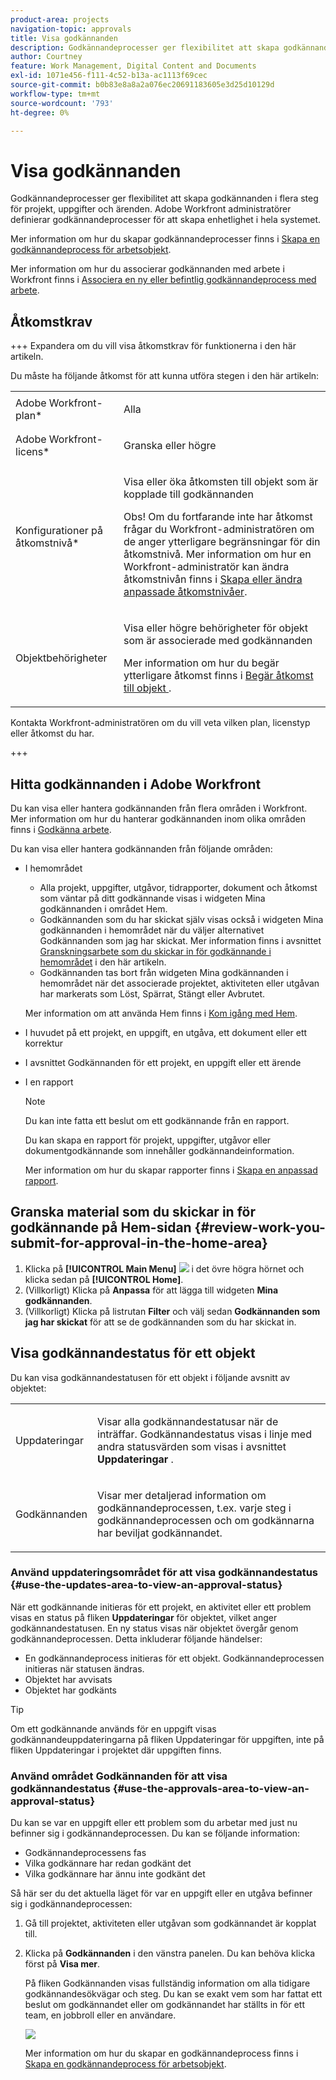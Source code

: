 ```yaml
---
product-area: projects
navigation-topic: approvals
title: Visa godkännanden
description: Godkännandeprocesser ger flexibilitet att skapa godkännanden i flera steg för projekt, uppgifter och ärenden. Adobe Workfront administratörer definierar godkännandeprocesser för att skapa enhetlighet i hela systemet.
author: Courtney
feature: Work Management, Digital Content and Documents
exl-id: 1071e456-f111-4c52-b13a-ac1113f69cec
source-git-commit: b0b83e8a8a2a076ec20691183605e3d25d10129d
workflow-type: tm+mt
source-wordcount: '793'
ht-degree: 0%

---
```


# Visa godkännanden

Godkännandeprocesser ger flexibilitet att skapa godkännanden i flera steg för projekt, uppgifter och ärenden. Adobe Workfront administratörer definierar godkännandeprocesser för att skapa enhetlighet i hela systemet.

Mer information om hur du skapar godkännandeprocesser finns i [Skapa en godkännandeprocess för arbetsobjekt](../../administration-and-setup/customize-workfront/configure-approval-milestone-processes/create-approval-processes.md).

Mer information om hur du associerar godkännanden med arbete i Workfront finns i [Associera en ny eller befintlig godkännandeprocess med arbete](../../review-and-approve-work/manage-approvals/associate-approval-with-work.md).

## Åtkomstkrav

+++ Expandera om du vill visa åtkomstkrav för funktionerna i den här artikeln.

Du måste ha följande åtkomst för att kunna utföra stegen i den här artikeln:

<table style="table-layout:auto"> 
 <col> 
 <col> 
 <tbody> 
  <tr> 
   <td role="rowheader">Adobe Workfront-plan*</td> 
   <td> <p>Alla</p> </td> 
  </tr> 
  <tr> 
   <td role="rowheader">Adobe Workfront-licens*</td> 
   <td> <p>Granska eller högre</p> </td> 
  </tr> 
  <tr> 
   <td role="rowheader">Konfigurationer på åtkomstnivå*</td> 
   <td> <p>Visa eller öka åtkomsten till objekt som är kopplade till godkännanden</p> <p>Obs! Om du fortfarande inte har åtkomst frågar du Workfront-administratören om de anger ytterligare begränsningar för din åtkomstnivå. Mer information om hur en Workfront-administratör kan ändra åtkomstnivån finns i <a href="../../administration-and-setup/add-users/configure-and-grant-access/create-modify-access-levels.md" class="MCXref xref">Skapa eller ändra anpassade åtkomstnivåer</a>.</p> </td> 
  </tr> 
  <tr> 
   <td role="rowheader">Objektbehörigheter</td> 
   <td> <p>Visa eller högre behörigheter för objekt som är associerade med godkännanden</p> <p>Mer information om hur du begär ytterligare åtkomst finns i <a href="../../workfront-basics/grant-and-request-access-to-objects/request-access.md" class="MCXref xref">Begär åtkomst till objekt </a>.</p> </td> 
  </tr> 
 </tbody> 
</table>

Kontakta Workfront-administratören om du vill veta vilken plan, licenstyp eller åtkomst du har.

+++

## Hitta godkännanden i Adobe Workfront

Du kan visa eller hantera godkännanden från flera områden i Workfront. Mer information om hur du hanterar godkännanden inom olika områden finns i [Godkänna arbete](../../review-and-approve-work/manage-approvals/approving-work.md).

Du kan visa eller hantera godkännanden från följande områden:

* I hemområdet

   * Alla projekt, uppgifter, utgåvor, tidrapporter, dokument och åtkomst som väntar på ditt godkännande visas i widgeten Mina godkännanden i området Hem.
   * Godkännanden som du har skickat själv visas också i widgeten Mina godkännanden i hemområdet när du väljer alternativet Godkännanden som jag har skickat. Mer information finns i avsnittet [Granskningsarbete som du skickar in för godkännande i hemområdet](#review-work-you-submit-for-approval-in-the-home-area) i den här artikeln.
   * Godkännanden tas bort från widgeten Mina godkännanden i hemområdet när det associerade projektet, aktiviteten eller utgåvan har markerats som Löst, Spärrat, Stängt eller Avbrutet.

  Mer information om att använda Hem finns i [Kom igång med Hem](../../workfront-basics/using-home/using-the-home-area/get-started-with-home.md).

* I huvudet på ett projekt, en uppgift, en utgåva, ett dokument eller ett korrektur
* I avsnittet Godkännanden för ett projekt, en uppgift eller ett ärende
* I en rapport

  >[!NOTE]
  >
  >Du kan inte fatta ett beslut om ett godkännande från en rapport.

  Du kan skapa en rapport för projekt, uppgifter, utgåvor eller dokumentgodkännande som innehåller godkännandeinformation.

  Mer information om hur du skapar rapporter finns i [Skapa en anpassad rapport](../../reports-and-dashboards/reports/creating-and-managing-reports/create-custom-report.md).

## Granska material som du skickar in för godkännande på Hem-sidan {#review-work-you-submit-for-approval-in-the-home-area}

1. Klicka på **[!UICONTROL Main Menu]** ![](assets/main-menu-icon.png) i det övre högra hörnet och klicka sedan på **[!UICONTROL Home]**.
1. (Villkorligt) Klicka på **Anpassa** för att lägga till widgeten **Mina godkännanden**.
1. (Villkorligt) Klicka på listrutan **Filter** och välj sedan **Godkännanden som jag har skickat** för att se de godkännanden som du har skickat in.


## Visa godkännandestatus för ett objekt

Du kan visa godkännandestatusen för ett objekt i följande avsnitt av objektet:

<table style="table-layout:auto"> 
 <col> 
 <col> 
 <tbody> 
  <tr> 
   <td role="rowheader">Uppdateringar </td> 
   <td> <p>Visar alla godkännandestatusar när de inträffar. Godkännandestatus visas i linje med andra statusvärden som visas i avsnittet <strong>Uppdateringar</strong> .</p> </td> 
  </tr> 
  <tr> 
   <td role="rowheader">Godkännanden</td> 
   <td> <p>Visar mer detaljerad information om godkännandeprocessen, t.ex. varje steg i godkännandeprocessen och om godkännarna har beviljat godkännandet.</p> </td> 
  </tr> 
 </tbody> 
</table>

### Använd uppdateringsområdet för att visa godkännandestatus {#use-the-updates-area-to-view-an-approval-status}

När ett godkännande initieras för ett projekt, en aktivitet eller ett problem visas en status på fliken **Uppdateringar** för objektet, vilket anger godkännandestatusen. En ny status visas när objektet övergår genom godkännandeprocessen. Detta inkluderar följande händelser:

* En godkännandeprocess initieras för ett objekt. Godkännandeprocessen initieras när statusen ändras.
* Objektet har avvisats
* Objektet har godkänts

>[!TIP]
>
>Om ett godkännande används för en uppgift visas godkännandeuppdateringarna på fliken Uppdateringar för uppgiften, inte på fliken Uppdateringar i projektet där uppgiften finns.

### Använd området Godkännanden för att visa godkännandestatus {#use-the-approvals-area-to-view-an-approval-status}

Du kan se var en uppgift eller ett problem som du arbetar med just nu befinner sig i godkännandeprocessen. Du kan se följande information:

* Godkännandeprocessens fas
* Vilka godkännare har redan godkänt det
* Vilka godkännare har ännu inte godkänt det

Så här ser du det aktuella läget för var en uppgift eller en utgåva befinner sig i godkännandeprocessen:

1. Gå till projektet, aktiviteten eller utgåvan som godkännandet är kopplat till.
1. Klicka på **Godkännanden** i den vänstra panelen. Du kan behöva klicka först på **Visa mer**.

   På fliken Godkännanden visas fullständig information om alla tidigare godkännandesökvägar och steg. Du kan se exakt vem som har fattat ett beslut om godkännandet eller om godkännandet har ställts in för ett team, en jobbroll eller en användare.

   ![](assets/approvals-tab-expanded-on-issue-nwe-350x320.png)

   Mer information om hur du skapar en godkännandeprocess finns i [Skapa en godkännandeprocess för arbetsobjekt](../../administration-and-setup/customize-workfront/configure-approval-milestone-processes/create-approval-processes.md).
